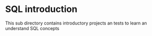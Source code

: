 # SQL introduction
This sub directory contains introductory projects an tests to learn an understand SQL concepts 
